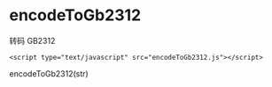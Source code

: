 encodeToGb2312
==============
转码 GB2312

`<script type="text/javascript" src="encodeToGb2312.js"></script>`

encodeToGb2312(str)

